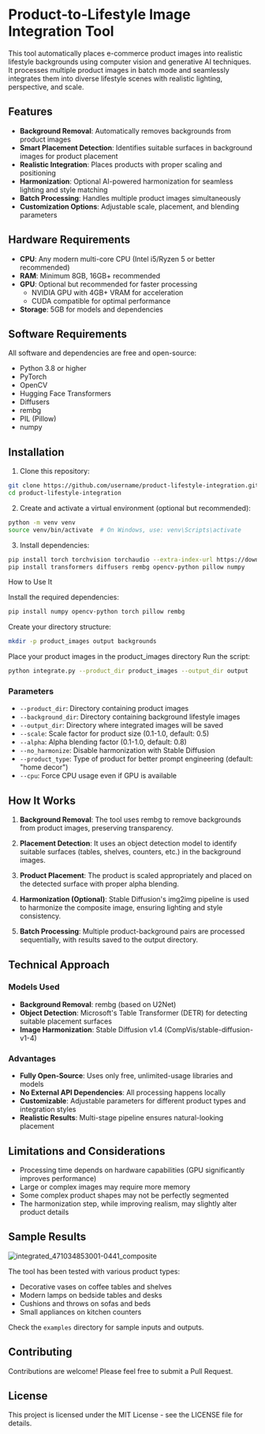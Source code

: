  
# Product-to-Lifestyle Image Integration Tool

This tool automatically places e-commerce product images into realistic lifestyle backgrounds using computer vision and generative AI techniques. It processes multiple product images in batch mode and seamlessly integrates them into diverse lifestyle scenes with realistic lighting, perspective, and scale.

## Features

- **Background Removal**: Automatically removes backgrounds from product images
- **Smart Placement Detection**: Identifies suitable surfaces in background images for product placement
- **Realistic Integration**: Places products with proper scaling and positioning
- **Harmonization**: Optional AI-powered harmonization for seamless lighting and style matching
- **Batch Processing**: Handles multiple product images simultaneously
- **Customization Options**: Adjustable scale, placement, and blending parameters

## Hardware Requirements

- **CPU**: Any modern multi-core CPU (Intel i5/Ryzen 5 or better recommended)
- **RAM**: Minimum 8GB, 16GB+ recommended
- **GPU**: Optional but recommended for faster processing
  - NVIDIA GPU with 4GB+ VRAM for acceleration
  - CUDA compatible for optimal performance
- **Storage**: 5GB for models and dependencies

## Software Requirements

All software and dependencies are free and open-source:

- Python 3.8 or higher
- PyTorch
- OpenCV
- Hugging Face Transformers
- Diffusers
- rembg
- PIL (Pillow)
- numpy

## Installation

1. Clone this repository:
```bash
git clone https://github.com/username/product-lifestyle-integration.git
cd product-lifestyle-integration
```

2. Create and activate a virtual environment (optional but recommended):
```bash
python -m venv venv
source venv/bin/activate  # On Windows, use: venv\Scripts\activate
```

3. Install dependencies:
```bash
pip install torch torchvision torchaudio --extra-index-url https://download.pytorch.org/whl/cu117
pip install transformers diffusers rembg opencv-python pillow numpy
```

How to Use It

Install the required dependencies:

```bash
pip install numpy opencv-python torch pillow rembg
```
Create your directory structure:

```bash
mkdir -p product_images output backgrounds
```

Place your product images in the product_images directory
Run the script:

```bash
python integrate.py --product_dir product_images --output_dir output
```






### Parameters

- `--product_dir`: Directory containing product images
- `--background_dir`: Directory containing background lifestyle images
- `--output_dir`: Directory where integrated images will be saved
- `--scale`: Scale factor for product size (0.1-1.0, default: 0.5)
- `--alpha`: Alpha blending factor (0.1-1.0, default: 0.8)
- `--no_harmonize`: Disable harmonization with Stable Diffusion
- `--product_type`: Type of product for better prompt engineering (default: "home decor")
- `--cpu`: Force CPU usage even if GPU is available

## How It Works

1. **Background Removal**: The tool uses rembg to remove backgrounds from product images, preserving transparency.

2. **Placement Detection**: It uses an object detection model to identify suitable surfaces (tables, shelves, counters, etc.) in the background images.

3. **Product Placement**: The product is scaled appropriately and placed on the detected surface with proper alpha blending.

4. **Harmonization (Optional)**: Stable Diffusion's img2img pipeline is used to harmonize the composite image, ensuring lighting and style consistency.

5. **Batch Processing**: Multiple product-background pairs are processed sequentially, with results saved to the output directory.

## Technical Approach

### Models Used

- **Background Removal**: rembg (based on U2Net)
- **Object Detection**: Microsoft's Table Transformer (DETR) for detecting suitable placement surfaces
- **Image Harmonization**: Stable Diffusion v1.4 (CompVis/stable-diffusion-v1-4)

### Advantages

- **Fully Open-Source**: Uses only free, unlimited-usage libraries and models
- **No External API Dependencies**: All processing happens locally
- **Customizable**: Adjustable parameters for different product types and integration styles
- **Realistic Results**: Multi-stage pipeline ensures natural-looking placement

## Limitations and Considerations

- Processing time depends on hardware capabilities (GPU significantly improves performance)
- Large or complex images may require more memory
- Some complex product shapes may not be perfectly segmented
- The harmonization step, while improving realism, may slightly alter product details

## Sample Results
![integrated_471034853001-0441_composite](https://github.com/user-attachments/assets/3965a4b3-109d-4e99-a17e-a1b4fbd0de6d)


The tool has been tested with various product types:
- Decorative vases on coffee tables and shelves
- Modern lamps on bedside tables and desks
- Cushions and throws on sofas and beds
- Small appliances on kitchen counters

Check the `examples` directory for sample inputs and outputs.

## Contributing

Contributions are welcome! Please feel free to submit a Pull Request.

## License

This project is licensed under the MIT License - see the LICENSE file for details.
